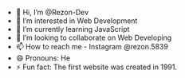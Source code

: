 - 👋 Hi, I’m @Rezon-Dev
- 👀 I’m interested in Web Development
- 🌱 I’m currently learning JavaScript
- 💞️ I’m looking to collaborate on Web Developing
- 📫 How to reach me - Instagram @rezon.5839
- 😄 Pronouns: He
- ⚡ Fun fact: The first website was created in 1991.

<!---
Rezon-Dev/Rezon-Dev is a ✨ special ✨ repository because its `README.md` (this file) appears on your GitHub profile.
You can click the Preview link to take a look at your changes.
--->
